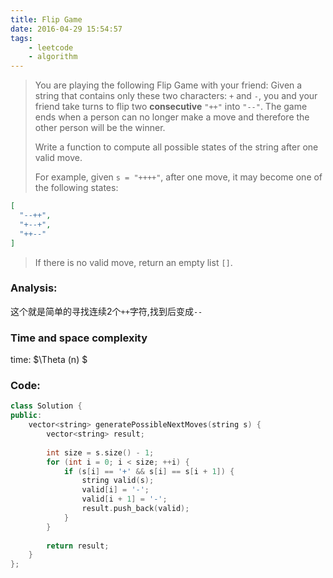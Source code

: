 ```yaml
---
title: Flip Game
date: 2016-04-29 15:54:57
tags: 
    - leetcode
    - algorithm
---
```

>You are playing the following Flip Game with your friend: Given a string that contains only these two characters: `+` and `-`, you and your friend take turns to flip two **consecutive** `"++"` into `"--"`. The game ends when a person can no longer make a move and therefore the other person will be the winner.
>
>Write a function to compute all possible states of the string after one valid move.
>
>For example, given `s = "++++"`, after one move, it may become one of the following states:
```json
[
  "--++",
  "+--+",
  "++--"
]
```
>If there is no valid move, return an empty list `[]`.
<!-- more -->
### Analysis:
这个就是简单的寻找连续2个`++`字符,找到后变成`--`
### Time and space complexity
time: $\Theta (n) $
### Code:
```cpp
class Solution {
public:
    vector<string> generatePossibleNextMoves(string s) {
        vector<string> result;
        
        int size = s.size() - 1;
        for (int i = 0; i < size; ++i) {
            if (s[i] == '+' && s[i] == s[i + 1]) {
                string valid(s);
                valid[i] = '-';
                valid[i + 1] = '-';
                result.push_back(valid);
            }
        }
        
        return result;
    }
};
```